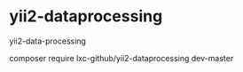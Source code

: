 # yii2-dataprocessing
yii2-data-processing

composer require  lxc-github/yii2-dataprocessing dev-master
